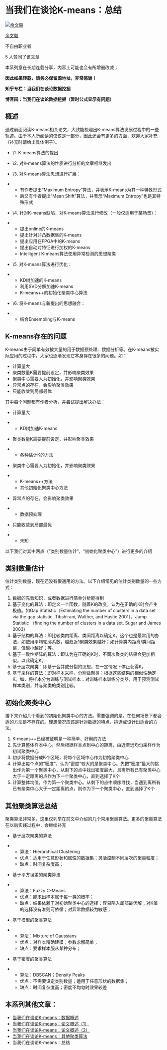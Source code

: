 # 当我们在谈论K-means：总结

[![余文毅](https://pic3.zhimg.com/a3e2422ec_xs.jpg)](https://www.zhihu.com/people/wyyualan)

[余文毅](https://www.zhihu.com/people/wyyualan)

不自由职业者

5 人赞同了该文章

本系列意在长期连载分享，内容上可能也会有所增删改减； 

**因此如果转载，请务必保留源地址，非常感谢！**

**知乎专栏：当我们在谈论数据挖掘**

**博客园：当我们在谈论数据挖掘（暂时公式显示有问题）**

## 概述

通过前面阅读K-means相关论文，大致能梳理出K-means算法发展过程中的一些轨迹。由于本人所阅读的仅仅是一部分，因此还会有更多的方面，欢迎大家补充（补充时请给出具体例子）。

- \1. K-means算法的提出

- \2. 对K-means算法的性质进行分析的文章相继发出

- \3. 对K-means算法思想进行扩展：

- - 有作者提出“Maximum Entropy”算法，并表示K-means为其一种特殊形式
  - 后又有作者提出“Mean Shift”算法，并表示“Maximum Entropy”也是其特殊形式

- \4. 针对K-means缺陷，对K-means算法进行修改（一般仅适用于某场景）：

- - 提出online的K-means
  - 提出针对非凸数据集的K-means
  - 提出应用在FPGA中的K-means
  - 提出自动对特征进行加权的K-means
  - Intelligent K-means算法使用异常检测的思想聚类

- \5. 对K-means算法进行优化：

- - KD树加速的K-means
  - 利用SVD分解加速K-means
  - K-means++的初始化聚类中心算法

- \6. 将K-means与新提出的思想融合：

- - 结合Ensembling与K-means

## K-means存在的问题

K-means由于简单有效被大量的用于数据预处理、数据分析等。在K-means被实际应用的过程中，大家也逐渐发现它本身存在很多的问题。如：

- 计算量大
- 聚类数量K需要提前设定，并影响聚类效果
- 聚类中心需要人为初始化，并影响聚类效果
- 异常点的存在，会影响聚类效果
- 只能收敛到局部最优

其中每个问题都有作者分析，并尝试提出解决办法：

- 计算量大

- - KD树加速K-means

- 聚类数量K需要提前设定，并影响聚类效果

- - 各种估计K的方法

- 聚类中心需要人为初始化，并影响聚类效果

- - K-means++方法
  - 其他初始化聚类中心方法

- 异常点的存在，会影响聚类效果

- - 数据预处理

- 只能收敛到局部最优

- - 未知

以下我们对其中两点（“类别数量估计”，“初始化聚类中心”）进行更多的介绍

## 类别数量估计

估计类别数量，现在还没有很通用的方法。以下介绍常见的估计类别数量的一些方式：

1. 数据的先验知识，或者数据进行简单分析能得到
2. 基于变化的算法：即定义一个函数，随着K的改变，认为在正确的K时会产生极值。如Gap Statistic（Estimating the number of clusters in a data set via the gap statistic, Tibshirani, Walther, and Hastie 2001），Jump Statistic （finding the number of clusters in a data set, Sugar and James 2003）
3. 基于结构的算法：即比较类内距离、类间距离以确定K。这个也是最常用的办法，如使用平均轮廓系数，越趋近1聚类效果越好；如计算类内距离/类间距离，值越小越好；等。
4. 基于一致性矩阵的算法：即认为在正确的K时，不同次聚类的结果会更加相似，以此确定K。
5. 基于层次聚类：即基于合并或分裂的思想，在一定情况下停止获得K。
6. 基于采样的算法：即对样本采样，分别做聚类；根据这些结果的相似性确定K。如，将样本分为训练与测试样本；对训练样本训练分类器，用于预测测试样本类别，并与聚类的类别比较。

## 初始化聚类中心

接下来介绍几个看到的初始化聚类中心的方法。需要强调的是，在任何场景下都合适的方法是不存在的。理想情况应该是针对数据的特点，挑选或设计出适合的方法。

1. K-means++已经被证明是一种简单、好用的方法
2. 先计算整体样本中心，然后根据样本点到中心的距离，由近至远均匀采样作为初试聚类中心
3. 初步将数据分成K个区域，将每个区域中心作为初始聚类中心
4. 计算出每个点的”密度“，认为”密度“较大的是聚类中心。先把”密度“最大的挑出作为第一个聚类中心，从剩下的点中找出密度最大，且离所有已有聚类中心大于一定距离的点作为下一个聚类中心，直到选择了K个
5. 计算整体均值，作为第一个聚类中心。从剩下的点中顺序寻找，当遇到离所有已有聚类中心大于一定距离的点，则作为下一个聚类中心，直到选择了K个

## 其他聚类算法总结

聚类算法非常多，这里仅列举在前文中介绍的几个常用聚类算法。更多的聚类算法在以后实践过程中，会继续补充

- 基于层次聚类的算法

- - 算法：Hierarchical Clustering
  - 优点：适用于任意形状和属性的数据集；灵活控制不同层次的聚类粒度；
  - 缺点：时间复杂度高；

- 基于平方误差的聚类算法

- - 算法：Fuzzy C-Means
  - 优点：能求出样本属于每一类的概率；
  - 缺点：结果依赖于对初始聚类中心的选择；容易陷入局部最优解；对K值的选择没有准则可依循；对异常数据较为敏感；

- 基于模型的聚类算法

- - 算法：Mixture of Gaussians
  - 优点：对样本精确建模；参数求解简单；
  - 缺点：要求样本服从某种分布；

- 基于密度的聚类算法

- - 算法：DBSCAN；Density Peaks
  - 优点：不需要设定类别数量；适用于任意形状的数据集；
  - 缺点：时间复杂度高；密度不均匀时效果较差

## **本系列其他文章：**

- [当我们在谈论K-means：数据概述](https://zhuanlan.zhihu.com/p/24911284?refer=data-miner)
- [当我们在谈论K-means：论文概述（1）](https://zhuanlan.zhihu.com/p/25024565?refer=data-miner)
- [当我们在谈论K-means：论文概述（2）](https://zhuanlan.zhihu.com/p/25032775?refer=data-miner)
- [当我们在谈论K-means：其他聚类算法](https://zhuanlan.zhihu.com/p/25032935?refer=data-miner)
- 当我们在谈论K-means：总结